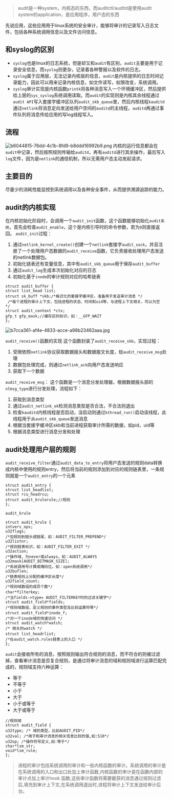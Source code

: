 > audit是一种system，内核态的东西，而auditctl/auditd是使用audit system的application，是应用程序，用户态的东西

先说应用，这些应用用于linux系统的安全审计，能够将审计的记录写入日志文件，包括各种系统调用信息以及文件访问信息。
## 和syslog的区别
* `syslog`也是linux的日志系统，但是却又和`audit`有区别，`audit`主要是用于记录安全信息，而`syslog`则更杂，记录着各种警报以及软件的日志。
* `syslog`属于应用层，无法记录内核层的信息，`audit`是内核提供的日志时间记录能力，因此可以用来记录内核信息，如文件读写，权限改变，系统调用。
* `syslog`审计实现是内核函数`printk`将各种消息写入一个环境缓冲区，然后提供给上层的`sys_syslog`系统调用读取。而`audit`的实现则是内核其余线程通过`audit API`写入套接字缓冲区队列`audit_skb_queue`里，然后内核线程`kauditd`通过`netlink`将消息定向发送给用户空间的`auditd`的主线程，`auditd`再通过事件队列将消息传给应用的写log线程写入。
## 流程
![b6044815-76dd-4c1b-8fd9-b8ddd16992b9.png](audit和auditctl_files/b6044815-76dd-4c1b-8fd9-b8ddd16992b9.png)
内核的运行信息都会在`audit`中记录，然后按照规则传输给`auditd`，再有`auditd`进行其余操作，最后写入`log`文件，因为是`netlink`的通信机制，所以无需用户态主动发起请求。

## 主要目的
尽量少的消耗性能监控到系统调用以及各种安全事件，从而提供溯源追踪的能力。
## audit的内核实现
在内核初始化阶段时，会调用一个`audit_init`函数，这个函数能够初始化`audit系统`，首先会检查`audit_enable`，这个是内核引导时的命令参数，若为`0`则直接返回。
`audit_init`过程：
1. 通过`netlink_kernel_create()`创建一个`netlink`套接字`audit_sock`，并且注册了一个处理用户态数据的`audit_receive`函数，它负责接收处理用户态发送的netlink数据包。
2. 初始化链表还有变量信息，其中有`audit_skb_queue`用于保存`audit_buffer`
3. 通过`audit_log`生成本次初始化对应的日志
4. 初始化基于`inode`的审计规则对应的哈希链表
```
struct audit_buffer {
struct list_head list;
struct sk_buff *skb;/*格式化的套接字缓冲区，准备用于发送审计消息 */
 /*每个进程的审计上下文，包括进程的状态、时间和uid等，与进程上下文相关，可以为空 */
struct audit_context *ctx;
gfp_t gfp_mask;//缓存区的标识，如：__GFP_WAIT
};
```
![b7cca361-af4e-4833-acce-a98b23462aaa.jpg](audit和auditctl_files/b7cca361-af4e-4833-acce-a98b23462aaa.jpg)

`audit_receive()`函数的实现
这个函数封装了`audit_receive_skb`，实现过程：
1. 受限依照`netlink`协议获取数据报头和数据报文长度，给`audit_receive_msg`处理
2. 数据包处理完成，则通过`netlink_ack`向用户态发送响应
3. 获取下一个数据

`audit_receive_msg`：
这个函数是一个消息分发处理器，根据数据报头部的`nlmsg_type`进行分发处理，流程如下：
1. 获取到消息类型
2. 通过`audit_netlink_ok`检测消息类型是否合法，不合法则退出
3. 检查`kauditd`内核线程是否启动，没启动则通过`kthread_run()`启动该线程，此线程用于从`audit_skb_queue`发送消息
4. 根据当套接字缓冲区skb和当前进程获取审计所需的数据，如pid，uid等
5. 根据消息类型进行消息分发和处理

## audit处理用户层的规则
`audit_receive_filter`通过`audit_data_to_entry`将用户态发送的规则data转换成内核中使用的规则entry，然后将当前的规则添加到对应的规则链表里，一条规则就是一个`audit_entry`的一个元素
```
struct audit_entry {
struct list_headlist;
struct rcu_headrcu;
struct audit_krulerule;//规则
};
```
`audit_krule`
```
struct audit_krule {
intvers_ops;
u32flags;
/*加规则到链头或链尾，如：AUDIT_FILTER_PREPEND*/
u32listnr;             
/*规则链表标识，如：AUDIT_FILTER_EXIT */
u32action;             
/*操作域，为never或always，如：AUDIT_ALWAYS
u32mask[AUDIT_BITMASK_SIZE];
/*系统调用号计算成掩码位，如：open系统调用*/
u32buflen;    
/*链表规则上分配的缓冲区长度*/
u32field_count;       
/*规则域数组的成员个数*/
char*filterkey; 　  
/*当fields->type= AUDIT_FILTERKEY时的过滤关键字*/
struct audit_field*fields;        
/*规则域数组，定义规则的事件类型及比较运算符等*/
struct audit_field*inode_f; 　
/*对一个inode域的快速访问 */
struct audit_watch*watch;
/* 相关的watch */
struct list_headrlist;　
/*在audit_watch.rules链表上的入口 */
};
```
`audit`会接收所有的消息，按照规则输出符合规则的消息，而不符合的则被过滤掉，查看审计消息是否复合规则，是通过将审计消息的域和规则域进行运算匹配完成的，规则域支持六种运算：
* 等于
* 不等于
* 小于
* 大于
* 小于或等于
* 大于或等于
```
//规则域
struct audit_field {
u32type; /* 域的类型，比如AUDIT_PID*/
u32val; /*用于和审计消息的相关信息比较的值,如:510*/
u32op; /*操作符号定义,如:等于*/
char*lsm_str;
void*lsm_rule;
};
```
> 进程的审计包括系统调用的审计和一些内核函数的审计。系统调用的审计是在系统调用的入口和出口处加上审计函数,内核函数的审计是在函数内部的审计点加上审计hook 函数,这些审计函数将需要截获的消息通过规则过滤后,填充到审计上下文,在系统调用退出时,进程将审计上下文发送给审计后台。

